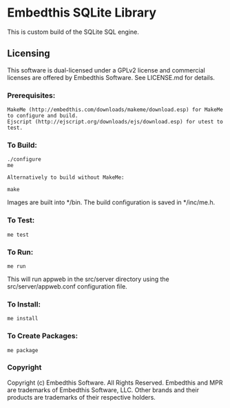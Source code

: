 Embedthis SQLite Library
===

This is custom build of the SQLite SQL engine.

Licensing
---

This software is dual-licensed under a GPLv2 license and commercial licenses are offered by Embedthis Software.
See LICENSE.md for details.

### Prerequisites: 
    MakeMe (http://embedthis.com/downloads/makeme/download.esp) for MakeMe to configure and build.
    Ejscript (http://ejscript.org/downloads/ejs/download.esp) for utest to test.

### To Build:

    ./configure
    me

    Alternatively to build without MakeMe:

    make 

Images are built into */bin. The build configuration is saved in */inc/me.h.

### To Test:

    me test 

### To Run:

    me run

This will run appweb in the src/server directory using the src/server/appweb.conf configuration file.

### To Install: 

    me install

### To Create Packages:

    me package

### Copyright

Copyright (c) Embedthis Software. All Rights Reserved.
Embedthis and MPR are trademarks of Embedthis Software, LLC. Other 
brands and their products are trademarks of their respective holders.
